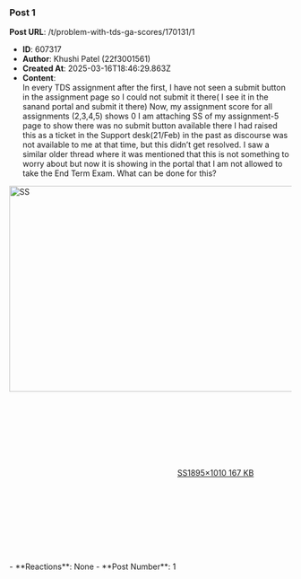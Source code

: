 ### Post 1
**Post URL**: /t/problem-with-tds-ga-scores/170131/1
- **ID**: 607317
- **Author**: Khushi Patel (22f3001561)
- **Created At**: 2025-03-16T18:46:29.863Z
- **Content**:  
  In every TDS assignment after the first, I have not seen a submit button in the assignment page so I could not submit it there( I see it in the sanand portal and submit it there)
Now, my assignment score for all assignments (2,3,4,5) shows 0
I am attaching SS of my assignment-5 page to show there was no submit button available there
I had raised this as a ticket in the Support desk(21/Feb) in the past as discourse was not available to me at that time, but this didn’t get resolved. I saw a similar older thread where it was mentioned that this is not something to worry about but now it is showing in the portal that I am not allowed to take the End Term Exam. What can be done for this?<br>
<div class="lightbox-wrapper"><a class="lightbox" href="https://europe1.discourse-cdn.com/flex013/uploads/iitm/original/3X/5/5/55a128c9bfe559f473f6bbefc14cd659cb0f36b4.png" data-download-href="/uploads/short-url/cdvRLJCdsJ6VyekmwnffD293coY.png?dl=1" title="SS" rel="noopener nofollow ugc"><img src="https://europe1.discourse-cdn.com/flex013/uploads/iitm/optimized/3X/5/5/55a128c9bfe559f473f6bbefc14cd659cb0f36b4_2_690x367.png" alt="SS" data-base62-sha1="cdvRLJCdsJ6VyekmwnffD293coY" width="690" height="367" srcset="https://europe1.discourse-cdn.com/flex013/uploads/iitm/optimized/3X/5/5/55a128c9bfe559f473f6bbefc14cd659cb0f36b4_2_690x367.png, https://europe1.discourse-cdn.com/flex013/uploads/iitm/optimized/3X/5/5/55a128c9bfe559f473f6bbefc14cd659cb0f36b4_2_1035x550.png 1.5x, https://europe1.discourse-cdn.com/flex013/uploads/iitm/optimized/3X/5/5/55a128c9bfe559f473f6bbefc14cd659cb0f36b4_2_1380x734.png 2x" data-dominant-color="D5D5D8"><div class="meta"><svg class="fa d-icon d-icon-far-image svg-icon" aria-hidden="true"><use href="#far-image"></use></svg><span class="filename">SS</span><span class="informations">1895×1010 167 KB</span><svg class="fa d-icon d-icon-discourse-expand svg-icon" aria-hidden="true"><use href="#discourse-expand"></use></svg></div></a></div>
- **Reactions**: None
- **Post Number**: 1

